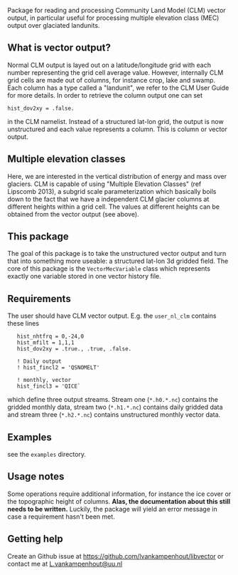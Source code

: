 
Package for reading and processing Community Land Model (CLM) vector output, in particular useful for processing multiple elevation class (MEC) output over glaciated landunits.

## What is vector output? 
Normal CLM output is layed out on a latitude/longitude grid with each number representing the grid cell average value. 
However, internally CLM grid cells are made out of columns, for instance crop, lake and swamp. 
Each column has a type called a "landunit", we refer to the CLM User Guide for more details.
In order to retrieve the column output one can set

```
hist_dov2xy = .false. 
```

in the CLM namelist. 
Instead of a structured lat-lon grid, the output is now unstructured and each value represents a column.
This is column or vector output. 

## Multiple elevation classes
Here, we are interested in the vertical distribution of energy and mass over glaciers.
CLM is capable of using "Multiple Elevation Classes" (ref Lipscomb 2013), a subgrid scale parameterization which basically boils down to the fact that we have a independent CLM glacier columns at different heights within a grid cell.
The values at different heights can be obtained from the vector output (see above). 

## This package
The goal of this package is to take the unstructured vector output and turn that into something more useable: a structured lat-lon 3d gridded field. 
The core of this package is the `VectorMecVariable` class which represents exactly one variable stored in one vector history file.


## Requirements
The user should have CLM vector output. E.g. the `user_nl_clm` contains these lines

```
   hist_nhtfrq = 0,-24,0
   hist_mfilt = 1,1,1
   hist_dov2xy = .true., .true, .false.
   
   ! Daily output
   ! hist_fincl2 = 'QSNOMELT'
   
   ! monthly, vector
   hist_fincl3 = 'QICE`
```

which define three output streams. Stream one (`*.h0.*.nc`) contains the gridded monthly data, stream two (`*.h1.*.nc`) contains daily gridded data and stream three (`*.h2.*.nc`) contains unstructured monthly vector data. 

## Examples
see the `examples` directory. 

## Usage notes
Some operations require additional information, for instance the ice cover or the topographic height of columns.
**Alas, the documentation about this still needs to be written.**
Luckily, the package will yield an error message in case a requirement hasn't been met.

## Getting help
Create an Github issue at https://github.com/lvankampenhout/libvector or contact me at L.vankampenhout@uu.nl

